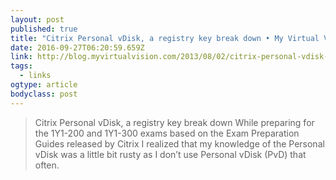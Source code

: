 ```yaml
---
layout: post 
published: true 
title: "Citrix Personal vDisk, a registry key break down • My Virtual Vision" 
date: 2016-09-27T06:20:59.659Z 
link: http://blog.myvirtualvision.com/2013/08/02/citrix-personal-vdisk-and-an-reg-key-break-down/ 
tags:
  - links
ogtype: article 
bodyclass: post 
---
```


> Citrix Personal vDisk, a registry key break down
While preparing for the 1Y1-200 and 1Y1-300 exams based on the Exam Preparation Guides released by Citrix I realized that my knowledge of the Personal vDisk was a little bit rusty as I don’t use Personal vDisk (PvD) that often.


 